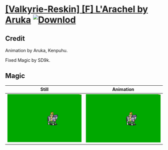 # [\[Valkyrie-Reskin\] \[F\] L'Arachel by Aruka](./) [![Downlod](https://img.shields.io/badge/Download--red?style=social&logo=github)](https://minhaskamal.github.io/DownGit/#/home?url=https://github.com/Klokinator/FE-Repo/tree/main/Battle%20Animations%2FMounted%20-%20Valks%2C%20MKs%2C%20Magi%2F%5BValkyrie-Reskin%5D%20%5BF%5D%20L'Arachel%20by%20Aruka%2F6.%20Magic%20(Fixed))

## Credit

Animation by Aruka, Kenpuhu.

Fixed Magic by SD9k.

## Magic

| Still | Animation |
| :---: | :-------: |
| ![Magic still](./Magic_000.png) | ![Magic animation](./Magic.gif) |
